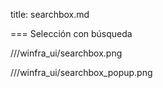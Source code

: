 title: searchbox.md
=== Selección con búsqueda

///winfra_ui/searchbox.png

///winfra_ui/searchbox_popup.png